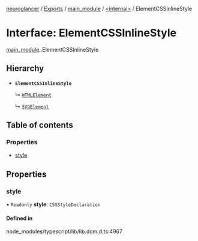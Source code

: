[neuroglancer](../README.md) / [Exports](../modules.md) / [main\_module](../modules/main_module.md) / [<internal\>](../modules/main_module._internal_.md) / ElementCSSInlineStyle

# Interface: ElementCSSInlineStyle

[main_module](../modules/main_module.md).[<internal>](../modules/main_module._internal_.md).ElementCSSInlineStyle

## Hierarchy

- **`ElementCSSInlineStyle`**

  ↳ [`HTMLElement`](main_module._internal_.HTMLElement.md)

  ↳ [`SVGElement`](main_module._internal_.SVGElement.md)

## Table of contents

### Properties

- [style](main_module._internal_.ElementCSSInlineStyle.md#style)

## Properties

### style

• `Readonly` **style**: `CSSStyleDeclaration`

#### Defined in

node_modules/typescript/lib/lib.dom.d.ts:4967
